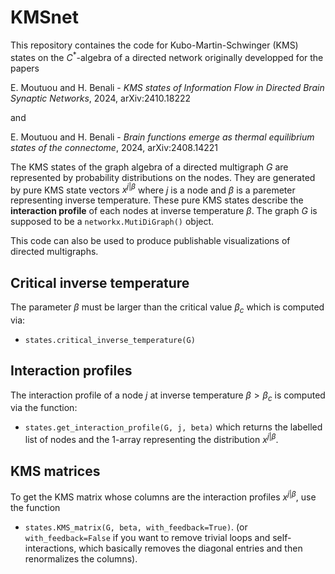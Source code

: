# KMSnet
This repository containes the code for Kubo-Martin-Schwinger (KMS) states on the $C^*$-algebra of a directed network originally developped for the papers

E. Moutuou and H. Benali - *KMS states of Information Flow in Directed Brain Synaptic Networks*, 2024, arXiv:2410.18222

and 

E. Moutuou and H. Benali - *Brain functions emerge as thermal equilibrium states of the connectome*, 2024, arXiv:2408.14221


The KMS states of the graph algebra of a directed multigraph $G$ are represented by probability distributions on the nodes. They are generated by pure KMS state vectors $x^{j|\beta}$ where $j$ is a node and $\beta$ is a paremeter representing inverse temperature. These pure KMS states describe the **interaction profile** of each nodes at inverse temperature $\beta$. The graph $G$ is supposed to be a `networkx.MutiDiGraph()` object. 

This code can also be used to produce publishable visualizations of directed multigraphs.

## Critical inverse temperature
The parameter $\beta$ must be larger than the critical value $\beta_c$ which is computed via:

* `states.critical_inverse_temperature(G)`

## Interaction profiles
The interaction profile of a node $j$ at inverse temperature $\beta > \beta_c$ is computed via the function:

* `states.get_interaction_profile(G, j, beta)` which returns the labelled list of nodes and the 1-array representing the distribution $x^{j|\beta}$. 

## KMS matrices
To get the KMS matrix whose columns are the interaction profiles $x^{j|\beta}$, use the function 

* `states.KMS_matrix(G, beta, with_feedback=True)`. (or `with_feedback=False` if you want to remove trivial loops and self-interactions, which basically removes the diagonal entries and then renormalizes the columns).




